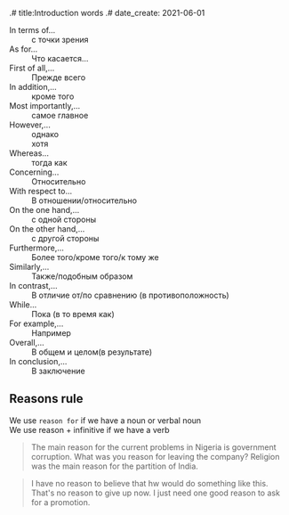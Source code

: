 .# title:Introduction words
.# date_create: 2021-06-01

<dl>
<dt>In terms of...
<dd>с точки зрения
<dt>As for...
<dd>Что касается...
<dt>First of all,...
<dd>Прежде всего
<dt>In addition,...
<dd>кроме того
<dt>Most importantly,...
<dd>самое главное
<dt>However,...
<dd>однако
<dd>хотя
<dt>Whereas...
<dd>тогда как 
<dt>Concerning...
<dd>Относительно
<dt>With respect to...
<dd>В отношении/относительно
<dt>On the one hand,...
<dd>с одной стороны
<dt>On the other hand,...
<dd>с другой стороны
<dt>Furthermore,...
<dd>Более того/кроме того/к тому же
<dt>Similarly,...
<dd>Также/подобным образом
<dt>In contrast,...
<dd>В отличие от/по сравнению (в противоположность)
<dt>While...
<dd>Пока (в то время как)
<dt>For example,...
<dd>Например
<dt>Overall,...
<dd>В общем и целом(в результате)
<dt>In conclusion,...
<dd>В заключение
</dl>

## Reasons rule

We use `reason for` if we have a noun or verbal noun  
We use reason + infinitive if we have a verb  

> The main reason for the current problems in Nigeria is government corruption.
> What was you reason for leaving the company?
> Religion was the main reason for the partition of India.

> I have no reason to believe that hw would do something like this.
> That's no reason to give up now.
> I just need one good reason to ask for a promotion.

